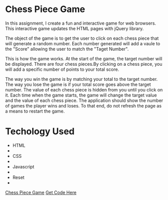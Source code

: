 <h1>Chess Piece Game</h1>
In this assignment, I create a fun and interactive game for web browsers. This interactive game updates the HTML pages with jQuery library.

The object of the game is to get the user to click on each chess piece that will generate a random number. Each number generated will add a vaule to the "Score" allowing the user to match the "Taget Number".

This is how the game works. At the start of the game, the target number will be displayed. There are four chess pieces.By clicking on a chess piece, you will add a specific number of points to your total score. 

The way you win the game is by matching your total to the target number. The way you lose the game is if your total score goes above the target number. The value of each chess piece is hidden from you until you click on it. Each time when the game starts, the game will change the target value and the value of each chess piece. The application should show the number of games the player wins and loses. To that end, do not refresh the page as a means to restart the game.

<h1>Techology Used</h1>
<ul>
<li>HTML<li>
<li>CSS<li>
<li>Javascript<li>
<li>Reset<li>
</ul>

<a href="https://johannacasimirmahoney.github.io/unit-4-game/">Chess Piece Game</a>
<a href="https://github.com/JohannaCasimirMahoney/unit-4-game">Get Code Here</a>






